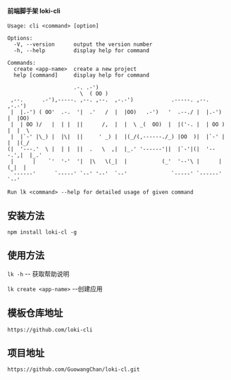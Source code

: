 #### 前端脚手架 loki-cli

````
Usage: cli <command> [option]

Options:
  -V, --version      output the version number
  -h, --help         display help for command 

Commands:
  create <app-name>  create a new project     
  help [command]     display help for command

                     .-. .-')
                       \  ( OO )
 ,--.      .-'),-----. ,--. ,--.  ,-.-')            .-----. ,--.      ,-.-')
 |  |.-') ( OO'  .-.  '|  .'   /  |  |OO)   .-')   '  .--./ |  |.-')  |  |OO)
 |  | OO )/   |  | |  ||      /,  |  |  \ _(  OO)  |  |('-. |  | OO ) |  |  \
 |  |`-' |\_) |  |\|  ||     ' _) |  |(_/(,------./_) |OO  )|  |`-' | |  |(_/
(|  '---.'  \ |  | |  ||  .   \  ,|  |_.' '------'||  |`-'|(|  '---.',|  |_.'
 |      |    `'  '-'  '|  |\   \(_|  |           (_'  '--'\ |      |(_|  |
 `------'      `-----' `--' '--'  `--'              `-----' `------'  `--'

Run lk <command> --help for detailed usage of given command
````
## 安装方法
`npm install loki-cl -g`

## 使用方法
`lk -h`  -- 获取帮助说明

`lk create <app-name>` --创建应用

## 模板仓库地址
`https://github.com/loki-cli`

## 项目地址
`https://github.com/GuowangChan/loki-cl.git`


